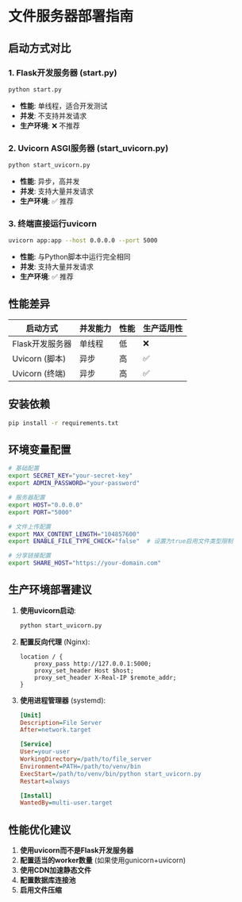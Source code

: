 # 文件服务器部署指南

## 启动方式对比

### 1. Flask开发服务器 (start.py)
```bash
python start.py
```
- **性能**: 单线程，适合开发测试
- **并发**: 不支持并发请求
- **生产环境**: ❌ 不推荐

### 2. Uvicorn ASGI服务器 (start_uvicorn.py)
```bash
python start_uvicorn.py
```
- **性能**: 异步，高并发
- **并发**: 支持大量并发请求
- **生产环境**: ✅ 推荐

### 3. 终端直接运行uvicorn
```bash
uvicorn app:app --host 0.0.0.0 --port 5000
```
- **性能**: 与Python脚本中运行完全相同
- **并发**: 支持大量并发请求
- **生产环境**: ✅ 推荐

## 性能差异

| 启动方式 | 并发能力 | 性能 | 生产适用性 |
|---------|---------|------|-----------|
| Flask开发服务器 | 单线程 | 低 | ❌ |
| Uvicorn (脚本) | 异步 | 高 | ✅ |
| Uvicorn (终端) | 异步 | 高 | ✅ |

## 安装依赖

```bash
pip install -r requirements.txt
```

## 环境变量配置

```bash
# 基础配置
export SECRET_KEY="your-secret-key"
export ADMIN_PASSWORD="your-password"

# 服务器配置
export HOST="0.0.0.0"
export PORT="5000"

# 文件上传配置
export MAX_CONTENT_LENGTH="104857600"
export ENABLE_FILE_TYPE_CHECK="false"  # 设置为true启用文件类型限制

# 分享链接配置
export SHARE_HOST="https://your-domain.com"
```

## 生产环境部署建议

1. **使用uvicorn启动**:
   ```bash
   python start_uvicorn.py
   ```

2. **配置反向代理** (Nginx):
   ```nginx
   location / {
       proxy_pass http://127.0.0.1:5000;
       proxy_set_header Host $host;
       proxy_set_header X-Real-IP $remote_addr;
   }
   ```

3. **使用进程管理器** (systemd):
   ```ini
   [Unit]
   Description=File Server
   After=network.target

   [Service]
   User=your-user
   WorkingDirectory=/path/to/file_server
   Environment=PATH=/path/to/venv/bin
   ExecStart=/path/to/venv/bin/python start_uvicorn.py
   Restart=always

   [Install]
   WantedBy=multi-user.target
   ```

## 性能优化建议

1. **使用uvicorn而不是Flask开发服务器**
2. **配置适当的worker数量** (如果使用gunicorn+uvicorn)
3. **使用CDN加速静态文件**
4. **配置数据库连接池**
5. **启用文件压缩** 